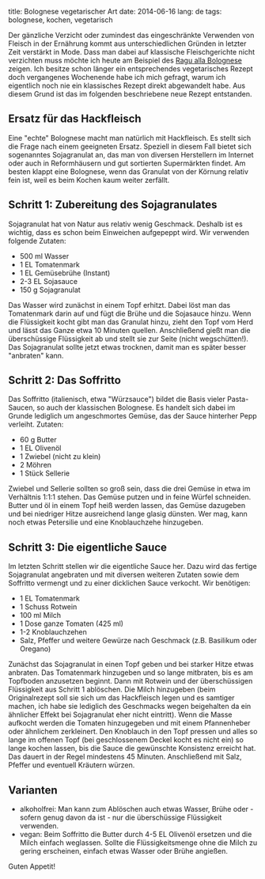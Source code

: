 title: Bolognese vegetarischer Art
date: 2014-06-16
lang: de
tags: bolognese, kochen, vegetarisch

Der gänzliche Verzicht oder zumindest das eingeschränkte Verwenden von Fleisch in der Ernährung kommt aus unterschiedlichen Gründen in letzter Zeit verstärkt in Mode. Dass man dabei auf klassische Fleischgerichte nicht verzichten muss möchte ich heute am Beispiel des [Ragu alla Bolognese][ragubolognese] zeigen. Ich besitze schon länger ein entsprechendes vegetarisches Rezept doch vergangenes Wochenende habe ich mich gefragt, warum ich eigentlich noch nie ein klassisches Rezept direkt abgewandelt habe. Aus diesem Grund ist das im folgenden beschriebene neue Rezept entstanden.

## Ersatz für das Hackfleisch

Eine &quot;echte&quot; Bolognese macht man natürlich mit Hackfleisch. Es stellt sich die Frage nach einem geeigneten Ersatz. Speziell in diesem Fall bietet sich sogenanntes Sojagranulat an, das man von diversen Herstellern im Internet oder auch in Reformhäusern und gut sortierten Supermärkten findet. Am besten klappt eine Bolognese, wenn das Granulat von der Körnung relativ fein ist, weil es beim Kochen kaum weiter zerfällt.

## Schritt 1: Zubereitung des Sojagranulates

Sojagranulat hat von Natur aus relativ wenig Geschmack. Deshalb ist es wichtig, dass es schon beim Einweichen aufgepeppt wird. Wir verwenden folgende Zutaten:

* 500 ml Wasser
* 1 EL Tomatenmark
* 1 EL Gemüsebrühe (Instant)
* 2-3 EL Sojasauce
* 150 g Sojagranulat

Das Wasser wird zunächst in einem Topf erhitzt. Dabei löst man das Tomatenmark darin auf und fügt die Brühe und die Sojasauce hinzu. Wenn die Flüssigkeit kocht gibt man das Granulat hinzu, zieht den Topf vom Herd und lässt das Ganze etwa 10 Minuten quellen. Anschließend gießt man die überschüssige Flüssigkeit ab und stellt sie zur Seite (nicht wegschütten!). Das Sojagranulat sollte jetzt etwas trocknen, damit man es später besser &quot;anbraten&quot; kann.

## Schritt 2: Das Soffritto

Das Soffritto (italienisch, etwa &quot;Würzsauce&quot;) bildet die Basis vieler Pasta-Saucen, so auch der klassischen Bolognese. Es handelt sich dabei im Grunde lediglich um angeschmortes Gemüse, das der Sauce hinterher Pepp verleiht. Zutaten:

* 60 g Butter
* 1 EL Olivenöl
* 1 Zwiebel (nicht zu klein)
* 2 Möhren
* 1 Stück Sellerie

Zwiebel und Sellerie sollten so groß sein, dass die drei Gemüse in etwa im Verhältnis 1:1:1 stehen. Das Gemüse putzen und in feine Würfel schneiden. Butter und öl in einem Topf heiß werden lassen, das Gemüse dazugeben und bei niedriger Hitze ausreichend lange glasig dünsten. Wer mag, kann noch etwas Petersilie und eine Knoblauchzehe hinzugeben.

## Schritt 3: Die eigentliche Sauce

Im letzten Schritt stellen wir die eigentliche Sauce her. Dazu wird das fertige Sojagranulat angebraten und mit diversen weiteren Zutaten sowie dem Soffritto vermengt und zu einer dicklichen Sauce verkocht. Wir benötigen:

* 1 EL Tomatenmark
* 1 Schuss Rotwein
* 100 ml Milch
* 1 Dose ganze Tomaten (425 ml)
* 1-2 Knoblauchzehen
* Salz, Pfeffer und weitere Gewürze nach Geschmack (z.B. Basilikum oder Oregano)

Zunächst das Sojagranulat in einen Topf geben und bei starker Hitze etwas anbraten. Das Tomatenmark hinzugeben und so lange mitbraten, bis es am Topfboden anzusetzen beginnt. Dann mit Rotwein und der überschüssigen Flüssigkeit aus Schritt 1 ablöschen. Die Milch hinzugeben (beim Originalrezept soll sie sich um das Hackfleisch legen und es samtiger machen, ich habe sie lediglich des Geschmacks wegen beigehalten da ein ähnlicher Effekt bei Sojagranulat eher nicht eintritt). Wenn die Masse aufkocht werden die Tomaten hinzugegeben und mit einem Pfannenheber oder ähnlichem zerkleinert. Den Knoblauch in den Topf pressen und alles so lange im offenen Topf (bei geschlossenem Deckel kocht es nicht ein) so lange kochen lassen, bis die Sauce die gewünschte Konsistenz erreicht hat. Das dauert in der Regel mindestens 45 Minuten. Anschließend mit Salz, Pfeffer und eventuell Kräutern würzen.

## Varianten

* alkoholfrei: Man kann zum Ablöschen auch etwas Wasser, Brühe oder - sofern genug davon da ist - nur die überschüssige Flüssigkeit verwenden.
* vegan: Beim Soffritto die Butter durch 4-5 EL Olivenöl ersetzen und die Milch einfach weglassen. Sollte die Flüssigkeitsmenge ohne die Milch zu gering erscheinen, einfach etwas Wasser oder Brühe angießen.

Guten Appetit!


[ragubolognese]: http://de.wikipedia.org/wiki/Rag%C3%B9_alla_bolognese